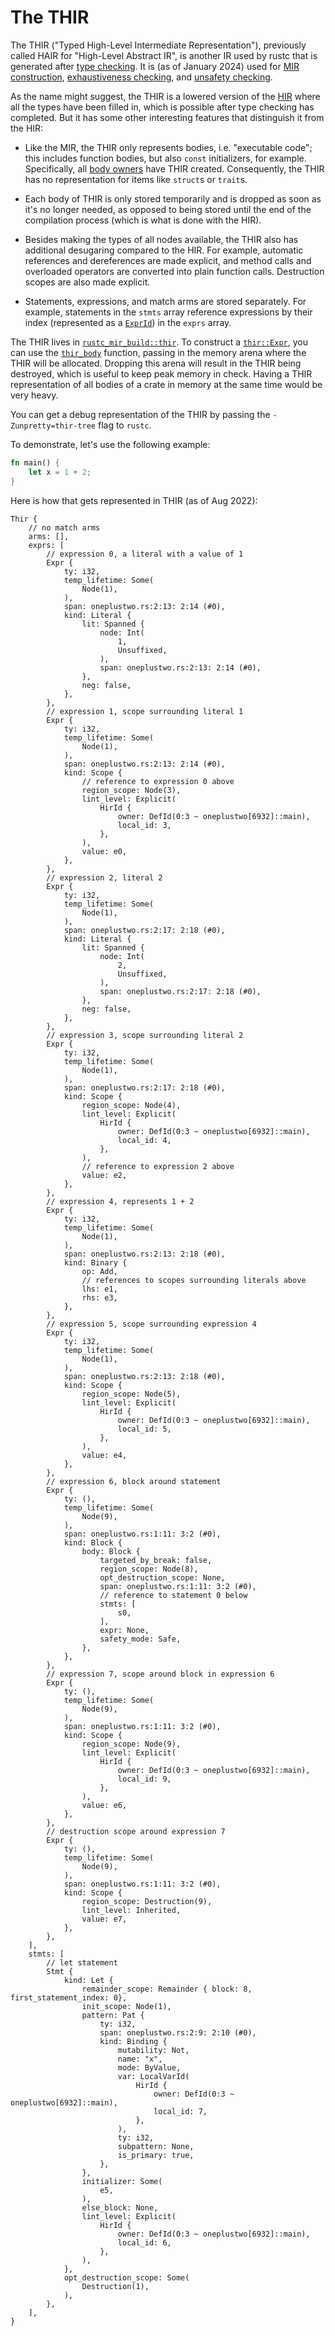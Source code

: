 # The THIR

The THIR ("Typed High-Level Intermediate Representation"), previously called HAIR for
"High-Level Abstract IR", is another IR used by rustc that is generated after
[type checking]. It is (as of <!-- date-check --> January 2024) used for
[MIR construction], [exhaustiveness checking], and [unsafety checking].

[type checking]: ./type-checking.md
[MIR construction]: ./mir/construction.md
[exhaustiveness checking]: ./pat-exhaustive-checking.md
[unsafety checking]: ./unsafety-checking.md

As the name might suggest, the THIR is a lowered version of the [HIR] where all
the types have been filled in, which is possible after type checking has completed.
But it has some other interesting features that distinguish it from the HIR:

- Like the MIR, the THIR only represents bodies, i.e. "executable code"; this includes
  function bodies, but also `const` initializers, for example. Specifically, all [body owners] have
  THIR created. Consequently, the THIR has no representation for items like `struct`s or `trait`s.

- Each body of THIR is only stored temporarily and is dropped as soon as it's no longer
  needed, as opposed to being stored until the end of the compilation process (which
  is what is done with the HIR).

- Besides making the types of all nodes available, the THIR also has additional
  desugaring compared to the HIR. For example, automatic references and dereferences
  are made explicit, and method calls and overloaded operators are converted into
  plain function calls. Destruction scopes are also made explicit.

- Statements, expressions, and match arms are stored separately. For example, statements in the
  `stmts` array reference expressions by their index (represented as a [`ExprId`]) in the `exprs`
  array.

[HIR]: ./hir.md
[`ExprId`]: https://doc.rust-lang.org/nightly/nightly-rustc/rustc_middle/thir/struct.ExprId.html
[body owners]: https://doc.rust-lang.org/nightly/nightly-rustc/rustc_hir/hir/enum.BodyOwnerKind.html

The THIR lives in [`rustc_mir_build::thir`][thir-docs]. To construct a [`thir::Expr`],
you can use the [`thir_body`] function, passing in the memory arena where the THIR
will be allocated. Dropping this arena will result in the THIR being destroyed,
which is useful to keep peak memory in check. Having a THIR representation of
all bodies of a crate in memory at the same time would be very heavy.

You can get a debug representation of the THIR by passing the `-Zunpretty=thir-tree` flag
to `rustc`.

To demonstrate, let's use the following example:

```rust
fn main() {
    let x = 1 + 2;
}
```

Here is how that gets represented in THIR (as of <!-- date-check --> Aug 2022):

```rust,no_run
Thir {
    // no match arms
    arms: [],
    exprs: [
        // expression 0, a literal with a value of 1
        Expr {
            ty: i32,
            temp_lifetime: Some(
                Node(1),
            ),
            span: oneplustwo.rs:2:13: 2:14 (#0),
            kind: Literal {
                lit: Spanned {
                    node: Int(
                        1,
                        Unsuffixed,
                    ),
                    span: oneplustwo.rs:2:13: 2:14 (#0),
                },
                neg: false,
            },
        },
        // expression 1, scope surrounding literal 1
        Expr {
            ty: i32,
            temp_lifetime: Some(
                Node(1),
            ),
            span: oneplustwo.rs:2:13: 2:14 (#0),
            kind: Scope {
                // reference to expression 0 above
                region_scope: Node(3),
                lint_level: Explicit(
                    HirId {
                        owner: DefId(0:3 ~ oneplustwo[6932]::main),
                        local_id: 3,
                    },
                ),
                value: e0,
            },
        },
        // expression 2, literal 2
        Expr {
            ty: i32,
            temp_lifetime: Some(
                Node(1),
            ),
            span: oneplustwo.rs:2:17: 2:18 (#0),
            kind: Literal {
                lit: Spanned {
                    node: Int(
                        2,
                        Unsuffixed,
                    ),
                    span: oneplustwo.rs:2:17: 2:18 (#0),
                },
                neg: false,
            },
        },
        // expression 3, scope surrounding literal 2
        Expr {
            ty: i32,
            temp_lifetime: Some(
                Node(1),
            ),
            span: oneplustwo.rs:2:17: 2:18 (#0),
            kind: Scope {
                region_scope: Node(4),
                lint_level: Explicit(
                    HirId {
                        owner: DefId(0:3 ~ oneplustwo[6932]::main),
                        local_id: 4,
                    },
                ),
                // reference to expression 2 above
                value: e2,
            },
        },
        // expression 4, represents 1 + 2
        Expr {
            ty: i32,
            temp_lifetime: Some(
                Node(1),
            ),
            span: oneplustwo.rs:2:13: 2:18 (#0),
            kind: Binary {
                op: Add,
                // references to scopes surrounding literals above
                lhs: e1,
                rhs: e3,
            },
        },
        // expression 5, scope surrounding expression 4
        Expr {
            ty: i32,
            temp_lifetime: Some(
                Node(1),
            ),
            span: oneplustwo.rs:2:13: 2:18 (#0),
            kind: Scope {
                region_scope: Node(5),
                lint_level: Explicit(
                    HirId {
                        owner: DefId(0:3 ~ oneplustwo[6932]::main),
                        local_id: 5,
                    },
                ),
                value: e4,
            },
        },
        // expression 6, block around statement
        Expr {
            ty: (),
            temp_lifetime: Some(
                Node(9),
            ),
            span: oneplustwo.rs:1:11: 3:2 (#0),
            kind: Block {
                body: Block {
                    targeted_by_break: false,
                    region_scope: Node(8),
                    opt_destruction_scope: None,
                    span: oneplustwo.rs:1:11: 3:2 (#0),
                    // reference to statement 0 below
                    stmts: [
                        s0,
                    ],
                    expr: None,
                    safety_mode: Safe,
                },
            },
        },
        // expression 7, scope around block in expression 6
        Expr {
            ty: (),
            temp_lifetime: Some(
                Node(9),
            ),
            span: oneplustwo.rs:1:11: 3:2 (#0),
            kind: Scope {
                region_scope: Node(9),
                lint_level: Explicit(
                    HirId {
                        owner: DefId(0:3 ~ oneplustwo[6932]::main),
                        local_id: 9,
                    },
                ),
                value: e6,
            },
        },
        // destruction scope around expression 7
        Expr {
            ty: (),
            temp_lifetime: Some(
                Node(9),
            ),
            span: oneplustwo.rs:1:11: 3:2 (#0),
            kind: Scope {
                region_scope: Destruction(9),
                lint_level: Inherited,
                value: e7,
            },
        },
    ],
    stmts: [
        // let statement
        Stmt {
            kind: Let {
                remainder_scope: Remainder { block: 8, first_statement_index: 0},
                init_scope: Node(1),
                pattern: Pat {
                    ty: i32,
                    span: oneplustwo.rs:2:9: 2:10 (#0),
                    kind: Binding {
                        mutability: Not,
                        name: "x",
                        mode: ByValue,
                        var: LocalVarId(
                            HirId {
                                owner: DefId(0:3 ~ oneplustwo[6932]::main),
                                local_id: 7,
                            },
                        ),
                        ty: i32,
                        subpattern: None,
                        is_primary: true,
                    },
                },
                initializer: Some(
                    e5,
                ),
                else_block: None,
                lint_level: Explicit(
                    HirId {
                        owner: DefId(0:3 ~ oneplustwo[6932]::main),
                        local_id: 6,
                    },
                ),
            },
            opt_destruction_scope: Some(
                Destruction(1),
            ),
        },
    ],
}
```

[thir-docs]: https://doc.rust-lang.org/nightly/nightly-rustc/rustc_mir_build/thir/index.html
[`thir::Expr`]: https://doc.rust-lang.org/nightly/nightly-rustc/rustc_middle/thir/struct.Expr.html
[`thir_body`]: https://doc.rust-lang.org/nightly/nightly-rustc/rustc_middle/ty/context/struct.TyCtxt.html#method.thir_body

